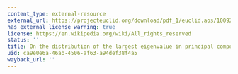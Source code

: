 ```yaml
---
content_type: external-resource
external_url: https://projecteuclid.org/download/pdf_1/euclid.aos/1009210544
has_external_license_warning: true
license: https://en.wikipedia.org/wiki/All_rights_reserved
status: ''
title: On the distribution of the largest eigenvalue in principal components analysis
uid: ca9e0e6a-46ab-4506-af63-a94def38f4a5
wayback_url: ''
---
```

